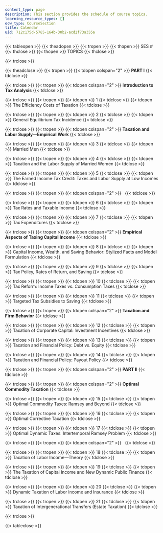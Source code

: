 ```yaml
---
content_type: page
description: This section provides the schedule of course topics.
learning_resource_types: []
ocw_type: CourseSection
title: Calendar
uid: 712c175d-5785-164b-30b2-acd2f73a355a
---
```


{{< tableopen >}}
{{< theadopen >}}
{{< tropen >}}
{{< thopen >}}
SES #
{{< thclose >}}
{{< thopen >}}
TOPICS
{{< thclose >}}

{{< trclose >}}

{{< theadclose >}}
{{< tropen >}}
{{< tdopen colspan="2" >}}
**PART I**
{{< tdclose >}}

{{< trclose >}}
{{< tropen >}}
{{< tdopen colspan="2" >}}
**Introduction to Tax Analysis**
{{< tdclose >}}

{{< trclose >}}
{{< tropen >}}
{{< tdopen >}}
1
{{< tdclose >}}
{{< tdopen >}}
The Efficiency Costs of Taxation
{{< tdclose >}}

{{< trclose >}}
{{< tropen >}}
{{< tdopen >}}
2
{{< tdclose >}}
{{< tdopen >}}
General Equilibrium Tax Incidence
{{< tdclose >}}

{{< trclose >}}
{{< tropen >}}
{{< tdopen colspan="2" >}}
**Taxation and Labor Supply—Empirical Work**
{{< tdclose >}}

{{< trclose >}}
{{< tropen >}}
{{< tdopen >}}
3
{{< tdclose >}}
{{< tdopen >}}
Married Men
{{< tdclose >}}

{{< trclose >}}
{{< tropen >}}
{{< tdopen >}}
4
{{< tdclose >}}
{{< tdopen >}}
Taxation and the Labor Supply of Married Women
{{< tdclose >}}

{{< trclose >}}
{{< tropen >}}
{{< tdopen >}}
5
{{< tdclose >}}
{{< tdopen >}}
The Earned Income Tax Credit: Taxes and Labor Supply at Low Incomes
{{< tdclose >}}

{{< trclose >}}
{{< tropen >}}
{{< tdopen colspan="2" >}}
 
{{< tdclose >}}

{{< trclose >}}
{{< tropen >}}
{{< tdopen >}}
6
{{< tdclose >}}
{{< tdopen >}}
Tax Rates and Taxable Income
{{< tdclose >}}

{{< trclose >}}
{{< tropen >}}
{{< tdopen >}}
7
{{< tdclose >}}
{{< tdopen >}}
Tax Expenditures
{{< tdclose >}}

{{< trclose >}}
{{< tropen >}}
{{< tdopen colspan="2" >}}
**Empirical Aspects of Taxing Capital Income**
{{< tdclose >}}

{{< trclose >}}
{{< tropen >}}
{{< tdopen >}}
8
{{< tdclose >}}
{{< tdopen >}}
Capital Income, Wealth, and Saving Behavior: Stylized Facts and Model Formulation
{{< tdclose >}}

{{< trclose >}}
{{< tropen >}}
{{< tdopen >}}
9
{{< tdclose >}}
{{< tdopen >}}
Tax Policy, Rates of Return, and Saving
{{< tdclose >}}

{{< trclose >}}
{{< tropen >}}
{{< tdopen >}}
10
{{< tdclose >}}
{{< tdopen >}}
Tax Reform: Income Taxes vs. Consumption Taxes
{{< tdclose >}}

{{< trclose >}}
{{< tropen >}}
{{< tdopen >}}
11
{{< tdclose >}}
{{< tdopen >}}
Targeted Tax Subsidies to Saving
{{< tdclose >}}

{{< trclose >}}
{{< tropen >}}
{{< tdopen colspan="2" >}}
**Taxation and Firm Behavior**
{{< tdclose >}}

{{< trclose >}}
{{< tropen >}}
{{< tdopen >}}
12
{{< tdclose >}}
{{< tdopen >}}
Taxation of Corporate Capital: Investment Incentives
{{< tdclose >}}

{{< trclose >}}
{{< tropen >}}
{{< tdopen >}}
13
{{< tdclose >}}
{{< tdopen >}}
Taxation and Financial Policy: Debt vs. Equity
{{< tdclose >}}

{{< trclose >}}
{{< tropen >}}
{{< tdopen >}}
14
{{< tdclose >}}
{{< tdopen >}}
Taxation and Financial Policy: Payout Policy
{{< tdclose >}}

{{< trclose >}}
{{< tropen >}}
{{< tdopen colspan="2" >}}
**PART II**
{{< tdclose >}}

{{< trclose >}}
{{< tropen >}}
{{< tdopen colspan="2" >}}
**Optimal Commodity Taxation**
{{< tdclose >}}

{{< trclose >}}
{{< tropen >}}
{{< tdopen >}}
15
{{< tdclose >}}
{{< tdopen >}}
Optimal Commodity Taxes: Ramsey and Beyond
{{< tdclose >}}

{{< trclose >}}
{{< tropen >}}
{{< tdopen >}}
16
{{< tdclose >}}
{{< tdopen >}}
Optimal Corrective Taxation
{{< tdclose >}}

{{< trclose >}}
{{< tropen >}}
{{< tdopen >}}
17
{{< tdclose >}}
{{< tdopen >}}
Optimal Dynamic Taxes: Intertemporal Ramsey Problem
{{< tdclose >}}

{{< trclose >}}
{{< tropen >}}
{{< tdopen colspan="2" >}}
 
{{< tdclose >}}

{{< trclose >}}
{{< tropen >}}
{{< tdopen >}}
18
{{< tdclose >}}
{{< tdopen >}}
Taxation of Labor Income—Theory
{{< tdclose >}}

{{< trclose >}}
{{< tropen >}}
{{< tdopen >}}
19
{{< tdclose >}}
{{< tdopen >}}
The Taxation of Capital Income and New Dynamic Public Finance
{{< tdclose >}}

{{< trclose >}}
{{< tropen >}}
{{< tdopen >}}
20
{{< tdclose >}}
{{< tdopen >}}
Dynamic Taxation of Labor Income and Insurance
{{< tdclose >}}

{{< trclose >}}
{{< tropen >}}
{{< tdopen >}}
21
{{< tdclose >}}
{{< tdopen >}}
Taxation of Intergenerational Transfers (Estate Taxation)
{{< tdclose >}}

{{< trclose >}}

{{< tableclose >}}